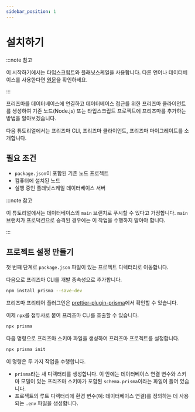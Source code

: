 ```yaml
---
sidebar_position: 1
---
```


# 설치하기

:::note 참고

이 시작하기에서는 타입스크립트와 플래닛스케일을 사용합니다. 다른 언어나 데이터베이스를 사용한다면 [원문](https://www.prisma.io/docs/getting-started/setup-prisma/start-from-scratch/relational-databases-typescript-postgres)을 확인하세요.

:::

프리즈마를 데이터베이스에 연결하고 데이터베이스 접근를 위한 프리즈마 클라이언트를 생성하여 기존 노드(Node.js) 또는 타입스크립트 프로젝트에 프리즈마를 추가하는 방법을 알아보겠습니다.

다음 튜토리얼에서는 프리즈마 CLI, 프리즈마 클라이언트, 프리즈마 마이그레이트를 소개합니다.

## 필요 조건

- `package.json`이 포함된 기존 노드 프로젝트
- 컴퓨터에 설치된 노드
- 실행 중인 플래닛스케일 데이터베이스 서버

:::note 참고

이 튜토리얼에서는 데이터베이스의 `main` 브랜치로 푸시할 수 있다고 가정합니다. `main` 브랜치가 프로덕션으로 승격된 경우에는 이 작업을 수행하지 말아야 합니다.

:::

## 프로젝트 설정 만들기

첫 번째 단계로 `package.json` 파일이 있는 프로젝트 디렉터리로 이동합니다.

다음으로 프리즈마 CLI를 개발 종속성으로 추가합니다.

```bash
npm install prisma --save-dev
```

프리즈마 프리티어 플러그인은 [prettier-plugin-prisma](https://www.npmjs.com/package/prettier-plugin-prisma)에서 확인할 수 있습니다.

이제 `npx`를 접두사로 붙여 프리즈마 CLI를 호출할 수 있습니다.

```bash
npx prisma
```

다음 명령으로 프리즈마 스키마 파일을 생성하여 프리즈마 프로젝트를 설정합니다.

```bash
npx prisma init
```

이 명령은 두 가지 작업을 수행합니다.

- `prisma`라는 새 디렉터리를 생성합니다. 이 안에는 데이터베이스 연결 변수와 스키마 모델이 있는 프리즈마 스키마가 포함된 `schema.prisma`이라는 파일이 들어 있습니다.
- 프로젝트의 루트 디렉터리에 환경 변수(예: 데이터베이스 연결)를 정의하는 데 사용되는 `.env` 파일을 생성합니다.

